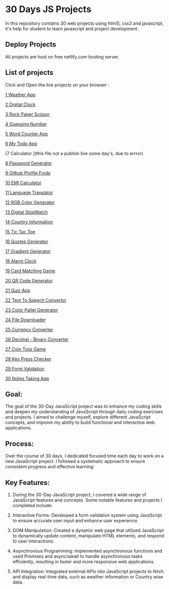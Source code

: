 
# 30 Days JS Projects

In this repository contains 30 web projects using html5, css3 and javascript, it's help for student to learn javascript and project development.
## Deploy Projects

  All projects are host on free netlify.com hosting server.


## List of projects
Click and Open the live projects on your browser :

 [1 Weather App](https://weatherapp2212.netlify.app)

 [2 Digital Clock](https://digitalclock22.netlify.app)

 [3 Rock Paper Scissor](https://rockpaperscissor22.netlify.app)

 [4 Guessing Number](https://guesswithjs.netlify.app)

 [5 Word Counter App](https://wordcounter22.netlify.app)
 
 [6 My Todo App](https://mytodoin.netlify.app)

[7 Calculator ](this file not a publish live some day's, due to errror)

[8 Password Generator](https://passgenerate22.netlify.app)

[9 Github Profile Finde ](https://githubprofilefinde.netlify.app)

[10 EMI Calculator ](https://emicalculator22.netlify.app)

[11 Language Translator ](https://languagetranslate22.netlify.app)

[12 RGB Color Generator ](https://rgbcolorgenerator22.netlify.app)

[13 Digtial StopWatch ](https://stopwatch22.netlify.app)

[14 Country Information ](https://getcountry.netlify.app)

[15 Tic Tac Toe ](https://tictactoegame22.netlify.app)

[16 Quotes Generator ](https://motivationquotes22.netlify.app)

[17 Gradient Generator ](https://gradientgenerator22.netlify.app)

[18 Alarm Clock ](https://setalarm.netlify.app)

[19 Card Matching Game ](https://cardmatching22.netlify.app)

[20 QR Code Generator ](https://qrcode2212.netlify.app)

[21 Quiz App ](https://quizappinjs.netlify.app)

[22 Text To Speech Convertor ](https://likhoaursuno.netlify.app)

[23 Color Pallet Generator ](https://colorcombination.netlify.app)

[24 File Downloader ](https://filedownloaderbyajay.netlify.app)

[25 Currency Converter ](https://checkcurrencyrate.netlify.app)

[26 Decimal - Binary Converter ](https://decimaltobinaryconverter.netlify.app)

[27 Coin Toss Game ](https://cointoss.netlify.app)

[28 Key Press Checker ](https://keypresschecker.netlify.app)

[29 Form Validation ](https://completeformvalidation.netlify.app)

[30 Notes Taking App ](https://notestakingapp22.netlify.app)

## Goal: 

The goal of the 30-Day JavaScript project was to enhance my coding skills and deepen my understanding of JavaScript through daily coding exercises and projects. I aimed to challenge myself, explore different JavaScript concepts, and improve my ability to build functional and interactive web applications.

## Process:
Over the course of 30 days, I dedicated focused time each day to work on a new JavaScript project. I followed a systematic approach to ensure consistent progress and effective learning:

## Key Features:

1) During the 30-Day JavaScript project, I covered a wide range of JavaScript features and concepts. Some notable features and projects I completed include:

2) Interactive Forms: Developed a form validation system using JavaScript to ensure accurate user input and enhance user experience.

3) DOM Manipulation: Created a dynamic web page that utilized JavaScript to dynamically update content, manipulate HTML elements, and respond to user interactions.

4) Asynchronous Programming: Implemented asynchronous functions and used Promises and async/await to handle asynchronous tasks efficiently, resulting in faster and more responsive web applications.

5) API Integration: Integrated external APIs into JavaScript projects to fetch and display real-time data, such as weather information or Country wise data.
